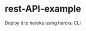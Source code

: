 # rest-API-example
Deploy it to heroku using heroku CLI

<div class="line-it-button" data-lang="en" data-type="friend" data-lineid="arsy22bai" style="display: none;"></div>
 <script src="https://d.line-scdn.net/r/web/social-plugin/js/thirdparty/loader.min.js" async="async" defer="defer"></script>

